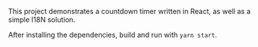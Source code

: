 This project demonstrates a countdown timer written in React, as well as a simple I18N solution.

After installing the dependencies, build and run with `yarn start`.
